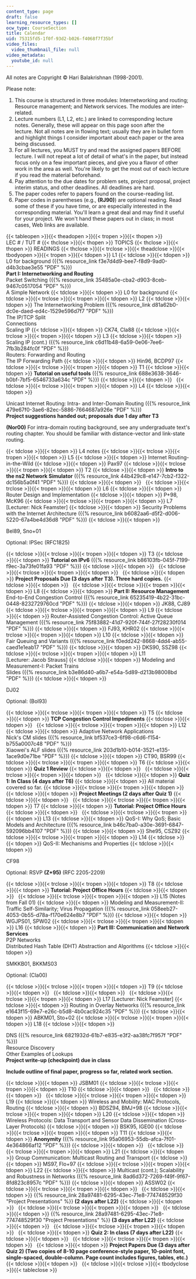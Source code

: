 ```yaml
---
content_type: page
draft: false
learning_resource_types: []
ocw_type: CourseSection
title: Calendar
uid: 75315fd5-1f0f-93d2-b026-f4068f7f35bf
video_files:
  video_thumbnail_file: null
video_metadata:
  youtube_id: null
---
```

All notes are Copyright © Hari Balakrishnan (1998-2001).

Please note:

1. This course is structured in three modules: Internetworking and routing; Resource management; and Network services. The modules are inter-related.
2. Lecture numbers (L1, L2, etc.) are linked to corresponding lecture notes. Generally, these will appear on this page soon after the lecture. Not all notes are in flowing text; usually they are in bullet form and highlight things I consider important about each paper or the area being discussed.
3. For all lectures, you MUST try and read the assigned papers BEFORE lecture. I will not repeat a lot of detail of what's in the paper, but instead focus only on a few important pieces, and give you a flavor of other work in the area as well. You're likely to get the most out of each lecture if you read the material beforehand.
4. Pay attention to the due dates for problem sets, project proposal, project interim status, and other deadlines. All deadlines are hard.
5. The paper codes refer to papers found on the course-reading list.
6. Paper codes in parentheses (e.g., **(RJ90)**) are optional reading. Read some of these if you have time, or are especially interested in the corresponding material. You'll learn a great deal and may find it useful for your project. We won't hand these papers out in class; in most cases, Web links are available.

{{< tableopen >}}{{< theadopen >}}{{< tropen >}}{{< thopen >}}
LEC # / TUT #
{{< thclose >}}{{< thopen >}}
TOPICS
{{< thclose >}}{{< thopen >}}
READINGS
{{< thclose >}}{{< trclose >}}{{< theadclose >}}{{< tbodyopen >}}{{< tropen >}}{{< tdopen >}}
L1
{{< tdclose >}}{{< tdopen >}}
L0 for background ({{% resource_link f3e7d4d9-bee7-f8d9-9ad0-d4b3cbae3e55 "PDF" %}})   
**Part I: Internetworking and Routing**   
Packet Switching ({{% resource_link 35485a0e-cba2-d903-8ceb-9467c0517054 "PDF" %}})   
A Simple Network
{{< tdclose >}}{{< tdopen >}}
L0 for background
{{< tdclose >}}{{< trclose >}}{{< tropen >}}{{< tdopen >}}
L2
{{< tdclose >}}{{< tdopen >}}
The Internetworking Problem ({{% resource_link d81a62b0-dc0e-daed-ed4c-1529e596d7f7 "PDF" %}})   
The IP/TCP Split   
Connections   
Scaling IP
{{< tdclose >}}{{< tdopen >}}
CK74, Cla88
{{< tdclose >}}{{< trclose >}}{{< tropen >}}{{< tdopen >}}
L3
{{< tdclose >}}{{< tdopen >}}
Scaling IP (cont.) ({{% resource_link c6d11b48-6a59-0e06-7ee6-7fb3b284fc0f "PDF" %}})   
Routers: Forwarding and Routing   
The IP Forwarding Path
{{< tdclose >}}{{< tdopen >}}
Hin96, BCDP97
{{< tdclose >}}{{< trclose >}}{{< tropen >}}{{< tdopen >}}
T1
{{< tdclose >}}{{< tdopen >}}
**Tutorial on useful tools** ({{% resource_link 688e3638-3646-b0bf-7bf5-6546733a634c "PDF" %}})
{{< tdclose >}}{{< tdopen >}}
 
{{< tdclose >}}{{< trclose >}}{{< tropen >}}{{< tdopen >}}
L4
{{< tdclose >}}{{< tdopen >}}

Unicast Internet Routing: Intra- and Inter-Domain Routing ({{% resource_link 479e67f0-3ae6-82ec-5886-7664687a926e "PDF" %}})   
**Project suggestions handed out; proposals due 1 day after T3**

**(Nor00)** For intra-domain routing background, see any undergraduate text's routing chapter. You should be familiar with distance-vector and link-state routing.

{{< tdclose >}}{{< tdopen >}}
L4 notes
{{< tdclose >}}{{< trclose >}}{{< tropen >}}{{< tdopen >}}
L5
{{< tdclose >}}{{< tdopen >}}
Internet Routing-in-the-Wild
{{< tdclose >}}{{< tdopen >}}
Pax97
{{< tdclose >}}{{< trclose >}}{{< tropen >}}{{< tdopen >}}
T2
{{< tdclose >}}{{< tdopen >}}
**Intro to the ns2 Network Simulator** ({{% resource_link 44b429c8-e147-7cb2-f322-dc156b5a0f41 "PDF" %}})
{{< tdclose >}}{{< tdopen >}}
 
{{< tdclose >}}{{< trclose >}}{{< tropen >}}{{< tdopen >}}
L6
{{< tdclose >}}{{< tdopen >}}
Router Design and Implementation
{{< tdclose >}}{{< tdopen >}}
P+98, McK96
{{< tdclose >}}{{< trclose >}}{{< tropen >}}{{< tdopen >}}
L7   
\[Lecturer: Nick Feamster\]
{{< tdclose >}}{{< tdopen >}}
Security Problems with the Internet Architecture ({{% resource_link b6082aa6-d5f2-d006-5220-67a4be4d36d8 "PDF" %}})
{{< tdclose >}}{{< tdopen >}}

Bel89, Sno+01

Optional: IPSec (RFC1825)

{{< tdclose >}}{{< trclose >}}{{< tropen >}}{{< tdopen >}}
T3
{{< tdclose >}}{{< tdopen >}}
**Tutorial on IPv6** ({{% resource_link b86103fb-045f-7199-f9ec-3a73fe01fa93 "PDF" %}})
{{< tdclose >}}{{< tdopen >}}
 
{{< tdclose >}}{{< trclose >}}{{< tropen >}}{{< tdopen >}}
 
{{< tdclose >}}{{< tdopen >}}
**Project Proposals Due (3 days after T3). Three hard copies.**
{{< tdclose >}}{{< tdopen >}}
 
{{< tdclose >}}{{< trclose >}}{{< tropen >}}{{< tdopen >}}
L8
{{< tdclose >}}{{< tdopen >}}
**Part II: Resource Management**   
End-to-End Congestion Control ({{% resource_link 65235419-4b22-31bc-0448-8232729760cd "PDF" %}})
{{< tdclose >}}{{< tdopen >}}
JK88, CJ89
{{< tdclose >}}{{< trclose >}}{{< tropen >}}{{< tdopen >}}
L9
{{< tdclose >}}{{< tdopen >}}
Router-Assisted Congestion Control: Active Queue Management ({{% resource_link 75f83882-41d7-920f-744f-27f28230f014 "PDF" %}})
{{< tdclose >}}{{< tdopen >}}
FJ93, KHR02
{{< tdclose >}}{{< trclose >}}{{< tropen >}}{{< tdopen >}}
L10
{{< tdclose >}}{{< tdopen >}}
Fair Queuing and Variants ({{% resource_link f0edd242-8668-4dd4-ab55-caed1e1eab17 "PDF" %}})
{{< tdclose >}}{{< tdopen >}}
DKS90, SSZ98
{{< tdclose >}}{{< trclose >}}{{< tropen >}}{{< tdopen >}}
L11   
\[Lecturer: Jacob Strauss\]
{{< tdclose >}}{{< tdopen >}}
Modeling and Measurement-I: Packet Trains   
Slides ({{% resource_link b3e86d40-a6b7-e54a-5d89-d213b98008bd "PDF" %}})
{{< tdclose >}}{{< tdopen >}}

DJ02

Optional: (Bol93)

{{< tdclose >}}{{< trclose >}}{{< tropen >}}{{< tdopen >}}
T5
{{< tdclose >}}{{< tdopen >}}
**TCP Congestion Control Impediments**
{{< tdclose >}}{{< tdopen >}}
 
{{< tdclose >}}{{< trclose >}}{{< tropen >}}{{< tdopen >}}
L12
{{< tdclose >}}{{< tdopen >}}
Adaptive Network Applications   
Nick's CM slides ({{% resource_link bf537ce3-6f98-c6d6-f154-b755a0007c48 "PDF" %}})   
Xiaowei's ALF slides ({{% resource_link 203d1b10-b014-3521-e135-1ace9d0e71be "PDF" %}})
{{< tdclose >}}{{< tdopen >}}
CT90, BSR99
{{< tdclose >}}{{< trclose >}}{{< tropen >}}{{< tdopen >}}
T6
{{< tdclose >}}{{< tdopen >}}
**Quiz 1 Review**
{{< tdclose >}}{{< tdopen >}}
 
{{< tdclose >}}{{< trclose >}}{{< tropen >}}{{< tdopen >}}
 
{{< tdclose >}}{{< tdopen >}}
**Quiz 1: In Class (4 days after T6)**
{{< tdclose >}}{{< tdopen >}}
All material covered so far.
{{< tdclose >}}{{< trclose >}}{{< tropen >}}{{< tdopen >}}
 
{{< tdclose >}}{{< tdopen >}}
**Project Meetings (2 days after Quiz 1)**
{{< tdclose >}}{{< tdopen >}}
 
{{< tdclose >}}{{< trclose >}}{{< tropen >}}{{< tdopen >}}
T7
{{< tdclose >}}{{< tdopen >}}
**Tutorial: Project Office Hours**
{{< tdclose >}}{{< tdopen >}}
 
{{< tdclose >}}{{< trclose >}}{{< tropen >}}{{< tdopen >}}
L13
{{< tdclose >}}{{< tdopen >}}
QoS-I: Why QoS; Basic Models and Architecture ({{% resource_link b46c7ba0-a30e-3691-6847-592096bb4107 "PDF" %}})
{{< tdclose >}}{{< tdopen >}}
She95, CSZ92
{{< tdclose >}}{{< trclose >}}{{< tropen >}}{{< tdopen >}}
L14
{{< tdclose >}}{{< tdopen >}}
QoS-II: Mechanisms and Properties
{{< tdclose >}}{{< tdopen >}}

CF98

Optional: RSVP **(Z+95)** (RFC 2205-2209)

{{< tdclose >}}{{< trclose >}}{{< tropen >}}{{< tdopen >}}
T8
{{< tdclose >}}{{< tdopen >}}
**Tutorial: Project Office Hours**
{{< tdclose >}}{{< tdopen >}}
 
{{< tdclose >}}{{< trclose >}}{{< tropen >}}{{< tdopen >}}
L15 (Notes from Fall 01)
{{< tdclose >}}{{< tdopen >}}
Modeling and Measurement-II: Traffic Self-Similarity; Virus Propagation ({{% resource_link 058eeb27-4053-0b55-d78a-f170e624e8b7 "PDF" %}})
{{< tdclose >}}{{< tdopen >}}
WGJPS01, SPW02
{{< tdclose >}}{{< trclose >}}{{< tropen >}}{{< tdopen >}}
L16
{{< tdclose >}}{{< tdopen >}}
**Part III: Communication and Network Services**   
P2P Networks   
Distributed Hash Table (DHT) Abstraction and Algorithms
{{< tdclose >}}{{< tdopen >}}

SMKKB01, BKKMS03

Optional: (Cla00)

{{< tdclose >}}{{< trclose >}}{{< tropen >}}{{< tdopen >}}
T9
{{< tdclose >}}{{< tdopen >}}
 
{{< tdclose >}}{{< tdopen >}}
 
{{< tdclose >}}{{< trclose >}}{{< tropen >}}{{< tdopen >}}
L17 \[Lecturer: Nick Feamster\]
{{< tdclose >}}{{< tdopen >}}
Routing in Overlay Networks ({{% resource_link e1643f15-69e7-e26c-b5d8-4b0cac924c35 "PDF" %}})
{{< tdclose >}}{{< tdopen >}}
ABKM01, Sto+02
{{< tdclose >}}{{< trclose >}}{{< tropen >}}{{< tdopen >}}
L18
{{< tdclose >}}{{< tdopen >}}

DNS ({{% resource_link 6821932d-61b7-e835-e3f2-aa38fc7f957f "PDF" %}})   
Resource Discovery   
Other Examples of Lookups   
**Project write-up (checkpoint) due in class**

**Include outline of final paper, progress so far, related work section.**

{{< tdclose >}}{{< tdopen >}}
JSBM01
{{< tdclose >}}{{< trclose >}}{{< tropen >}}{{< tdopen >}}
T10
{{< tdclose >}}{{< tdopen >}}
 
{{< tdclose >}}{{< tdopen >}}
 
{{< tdclose >}}{{< trclose >}}{{< tropen >}}{{< tdopen >}}
L19
{{< tdclose >}}{{< tdopen >}}
Wireless and Mobility: MAC Protocols, Routing
{{< tdclose >}}{{< tdopen >}}
BDSZ94, BMJ+98
{{< tdclose >}}{{< trclose >}}{{< tropen >}}{{< tdopen >}}
L20
{{< tdclose >}}{{< tdopen >}}
Wireless Protocols: Data Transport and Sensor Data Dissemination (Cross-Layer Protocols)
{{< tdclose >}}{{< tdopen >}}
BSK95, IGE00
{{< tdclose >}}{{< trclose >}}{{< tropen >}}{{< tdopen >}}
T11
{{< tdclose >}}{{< tdopen >}}
**Anonymity** ({{% resource_link 95a06953-55db-afca-7f01-4e364866af12 "PDF" %}})
{{< tdclose >}}{{< tdopen >}}
 
{{< tdclose >}}{{< trclose >}}{{< tropen >}}{{< tdopen >}}
L21
{{< tdclose >}}{{< tdopen >}}
Group Communication: Multicast Routing and Transport
{{< tdclose >}}{{< tdopen >}}
MS97, Flo+97
{{< tdclose >}}{{< trclose >}}{{< tropen >}}{{< tdopen >}}
L22
{{< tdclose >}}{{< tdopen >}}
Multicast (cont.); Scalability and Robustness in Networks ({{% resource_link 8ad6d372-7269-f49f-9f67-8fd823c8957c "PDF" %}})
{{< tdclose >}}{{< tdopen >}}
ASSW02
{{< tdclose >}}{{< trclose >}}{{< tropen >}}{{< tdopen >}}
 
{{< tdclose >}}{{< tdopen >}}
{{% resource_link 28a97481-6295-43ec-71e8-774748529f30 "Project Presentations" %}} **(2 days after L22)**
{{< tdclose >}}{{< tdopen >}}
 
{{< tdclose >}}{{< trclose >}}{{< tropen >}}{{< tdopen >}}
 
{{< tdclose >}}{{< tdopen >}}
{{% resource_link 28a97481-6295-43ec-71e8-774748529f30 "Project Presentations" %}} **(3 days after L22)**
{{< tdclose >}}{{< tdopen >}}
 
{{< tdclose >}}{{< trclose >}}{{< tropen >}}{{< tdopen >}}
 
{{< tdclose >}}{{< tdopen >}}
**Quiz 2: In class (7 days after L22)**
{{< tdclose >}}{{< tdopen >}}
 
{{< tdclose >}}{{< trclose >}}{{< tropen >}}{{< tdopen >}}
 
{{< tdclose >}}{{< tdopen >}}
**Project Papers Due (3 days after Quiz 2) (Two copies of 8-10 page conference-style paper, 10-point font, single-spaced, double-column. Page count includes figures, tables, etc.)**
{{< tdclose >}}{{< tdopen >}}
 
{{< tdclose >}}{{< trclose >}}{{< tbodyclose >}}{{< tableclose >}}